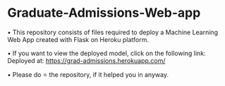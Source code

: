 # Graduate-Admissions-Web-app

• This repository consists of files required to deploy a Machine Learning Web App created with Flask on Heroku platform.

• If you want to view the deployed model, click on the following link:
Deployed at: https://grad-admissions.herokuapp.com/


• Please do ⭐ the repository, if it helped you in anyway.
